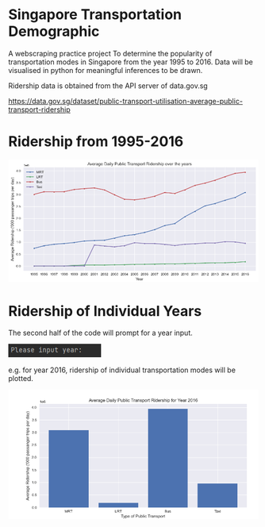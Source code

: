 # Singapore Transportation Demographic
A webscraping practice project 
To determine the popularity of transportation modes in Singapore from the year 1995 to 2016.
Data will be visualised in python for meaningful inferences to be drawn.

Ridership data is obtained from the API server of data.gov.sg 

https://data.gov.sg/dataset/public-transport-utilisation-average-public-transport-ridership


# Ridership from 1995-2016 

![img_1.png](img_1.png)


# Ridership of Individual Years

The second half of the code will prompt for a year input.

![img_3.png](img_3.png)

e.g. for year 2016, ridership of individual transportation modes will be plotted.

![img_2.png](img_2.png)
